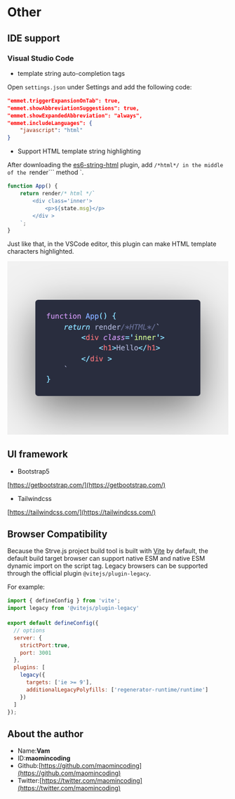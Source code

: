 # Other

## IDE support

### Visual Studio Code 

- template string auto-completion tags

Open `settings.json` under Settings and add the following code:

```json
"emmet.triggerExpansionOnTab": true,
"emmet.showAbbreviationSuggestions": true,
"emmet.showExpandedAbbreviation": "always",
"emmet.includeLanguages": {
    "javascript": "html"
}
```

- Support HTML template string highlighting

After downloading the [es6-string-html](https://marketplace.visualstudio.com/items?itemName=Tobermory.es6-string-html) plugin, add `/*html*/ in the middle of the `render``` method `.

```js
function App() {
    return render/* html */`
        <div class='inner'>
            <p>${state.msg}</p>
        </div >
    `;
}
```
Just like that, in the VSCode editor, this plugin can make HTML template characters highlighted.

![](./../.vuepress/public/img/code1.png)

## UI framework

- Bootstrap5

[https://getbootstrap.com/](https://getbootstrap.com/)

- Tailwindcss

[https://tailwindcss.com/](https://tailwindcss.com/)

## Browser Compatibility

Because the Strve.js project build tool is built with [Vite](https://vitejs.dev/) by default, the default build target browser can support native ESM and native ESM dynamic import on the script tag. Legacy browsers can be supported through the official plugin `@vitejs/plugin-legacy`.

For example:
```js
import { defineConfig } from 'vite';
import legacy from '@vitejs/plugin-legacy'

export default defineConfig({
  // options
  server: {
    strictPort:true,
    port: 3001
  },
  plugins: [
    legacy({
      targets: ['ie >= 9'],
      additionalLegacyPolyfills: ['regenerator-runtime/runtime']
    })
  ]
});
```
## About the author

- Name:**Vam**
- ID:**maomincoding**
- Github:[https://github.com/maomincoding](https://github.com/maomincoding)
- Twitter:[https://twitter.com/maomincoding](https://twitter.com/maomincoding)

